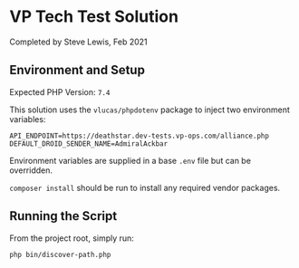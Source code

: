 # VP Tech Test Solution

Completed by Steve Lewis, Feb 2021

## Environment and Setup

Expected PHP Version: `7.4`

This solution uses the `vlucas/phpdotenv` package to inject two environment variables: 

```
API_ENDPOINT=https://deathstar.dev-tests.vp-ops.com/alliance.php
DEFAULT_DROID_SENDER_NAME=AdmiralAckbar
```

Environment variables are supplied in a base `.env` file but can be overridden.

`composer install` should be run to install any required vendor packages.

## Running the Script

From the project root, simply run:

`php bin/discover-path.php`
